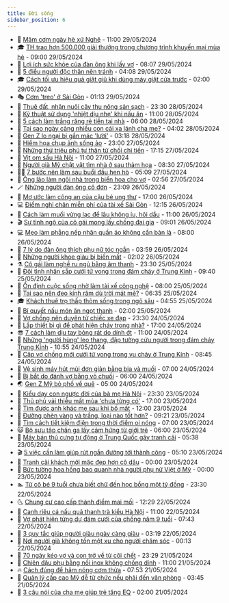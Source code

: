```yaml
---
title: Đời sống
sidebar_position: 6
---
```


<!-- vnexpress-doi-song:START -->
- 🚀 [Mâm cơm ngày hè xứ Nghệ](https://vnexpress.net/mam-com-ngay-he-xu-nghe-4751954.html) - 11:00 29/05/2024
- 🎓 [TH trao hơn 500.000 giải thưởng trong chương trình khuyến mại mùa hè](https://vnexpress.net/th-trao-hon-500-000-giai-thuong-trong-chuong-trinh-khuyen-mai-mua-he-4751540.html) - 09:00 29/05/2024
- 🚦 [Lợi ích sức khỏe của đàn ông khi lấy vợ](https://vnexpress.net/loi-ich-suc-khoe-cua-dan-ong-khi-lay-vo-4751832.html) - 08:07 29/05/2024
- 🦣 [5 điều người độc thân nên tránh](https://vnexpress.net/5-dieu-nguoi-doc-than-nen-tranh-4749696.html) - 04:08 29/05/2024
- 🎓 [​Cách tối ưu hiệu quả giặt giũ khi dùng máy giặt cửa trước](https://vnexpress.net/cach-toi-uu-hieu-qua-giat-giu-khi-dung-may-giat-cua-truoc-4751603.html) - 02:00 29/05/2024
- 🎭 [Cơm &#39;treo&#39; ở Sài Gòn](https://vnexpress.net/com-treo-o-sai-gon-4751644.html) - 01:13 29/05/2024
- 🦅 [Thuê đất, nhận nuôi cây thu nông sản sạch](https://vnexpress.net/thue-dat-nhan-nuoi-cay-thu-nong-san-sach-4743849.html) - 23:30 28/05/2024
- 🎃 [Kỹ thuật sử dụng &#39;nhiệt dịu nhẹ&#39; khi nấu ăn](https://vnexpress.net/ky-thuat-su-dung-nhiet-diu-nhe-khi-nau-an-4749825.html) - 11:00 28/05/2024
- 💪 [5 cách làm trắng răng rẻ tiền tại nhà](https://vnexpress.net/5-cach-lam-trang-rang-re-tien-tai-nha-4749892.html) - 06:00 28/05/2024
- 🐻 [Tại sao ngày càng nhiều con cái xa lánh cha mẹ?](https://vnexpress.net/tai-sao-ngay-cang-nhieu-con-cai-xa-lanh-cha-me-4751005.html) - 04:02 28/05/2024
- 🧠 [Gen Z lo ngại bị gắn mác &#39;lười&#39;](https://vnexpress.net/gen-z-lo-ngai-bi-gan-mac-luoi-4751263.html) - 03:18 28/05/2024
- 🐘 [Hiểm họa chụp ảnh sống ảo](https://vnexpress.net/hiem-hoa-chup-anh-song-ao-4749824.html) - 23:00 27/05/2024
- 👹 [Những thứ triệu phú tự thân từ chối chi tiền](https://vnexpress.net/nhung-thu-trieu-phu-tu-than-tu-choi-chi-tien-4750939.html) - 17:15 27/05/2024
- 💂 [Vịt om sấu Hà Nội](https://vnexpress.net/vit-om-sau-ha-noi-4751050.html) - 11:00 27/05/2024
- 🦍 [Người già Mỹ chật vật tìm nhà ở sau thảm họa](https://vnexpress.net/nguoi-gia-my-chat-vat-tim-nha-o-sau-tham-hoa-4750212.html) - 08:30 27/05/2024
- 🧑‍🏫 [7 bước nên làm sau buổi đầu hẹn hò](https://vnexpress.net/7-buoc-nen-lam-sau-buoi-dau-hen-ho-4748882.html) - 05:09 27/05/2024
- 🧰 [Ông lão làm ngôi nhà trong biển hoa cho vợ](https://vnexpress.net/ong-lao-lam-ngoi-nha-trong-bien-hoa-cho-vo-4750762.html) - 02:56 27/05/2024
- 🪄 [Những người đàn ông cô đơn](https://vnexpress.net/nhung-nguoi-dan-ong-co-don-4746556.html) - 23:09 26/05/2024
- 🐲 [Mơ ước làm công an của cậu bé ung thư](https://vnexpress.net/mo-uoc-lam-cong-an-cua-cau-be-ung-thu-4750488.html) - 17:00 26/05/2024
- 💻 [Điểm nghỉ chân miễn phí của tài xế Sài Gòn](https://vnexpress.net/diem-nghi-chan-mien-phi-cua-tai-xe-sai-gon-4750221.html) - 12:15 26/05/2024
- 🐘 [Cách làm muối vừng lạc để lâu không ỉu, hôi dầu](https://vnexpress.net/cach-lam-muoi-vung-lac-de-lau-khong-iu-hoi-dau-4750402.html) - 11:00 26/05/2024
- 🎬 [Sự tỉnh ngộ của cô gái mong lấy chồng đại gia](https://vnexpress.net/su-tinh-ngo-cua-co-gai-mong-lay-chong-dai-gia-4750701.html) - 09:01 26/05/2024
- 💻 [Mẹo làm phẳng nếp nhăn quần áo không cần bàn là](https://vnexpress.net/meo-lam-phang-nep-nhan-quan-ao-khong-can-ban-la-4749895.html) - 08:00 26/05/2024
- 🧰 [7 lý do đàn ông thích phụ nữ tóc ngắn](https://vnexpress.net/7-ly-do-dan-ong-thich-phu-nu-toc-ngan-4750679.html) - 03:59 26/05/2024
- 🫣 [Những người khoe giàu bị biến mất](https://vnexpress.net/nhung-nguoi-khoe-giau-bi-bien-mat-4750384.html) - 02:02 26/05/2024
- ⚗️ [Cô gái làm nghề ru ngủ bằng âm thanh](https://vnexpress.net/co-gai-lam-nghe-ru-ngu-bang-am-thanh-4746106.html) - 23:30 25/05/2024
- 🌊 [Đôi tình nhân sắp cưới tử vong trong đám cháy ở Trung Kính](https://vnexpress.net/doi-tinh-nhan-sap-cuoi-tu-vong-trong-dam-chay-o-trung-kinh-4750500.html) - 09:40 25/05/2024
- 💃 [Ổn định cuộc sống nhờ làm tài xế công nghệ](https://vnexpress.net/on-dinh-cuoc-song-nho-lam-tai-xe-cong-nghe-4750466.html) - 08:00 25/05/2024
- 🦆 [Tại sao nên đeo kính râm dù trời mát mẻ?](https://vnexpress.net/tai-sao-nen-deo-kinh-ram-du-troi-mat-me-4750390.html) - 06:35 25/05/2024
- 🎓 [Khách thuê trọ thấp thỏm sống trong ngõ sâu](https://vnexpress.net/khach-thue-tro-thap-thom-song-trong-ngo-sau-4750180.html) - 04:55 25/05/2024
- 💪 [Bí quyết nấu món ăn ngọt thanh](https://vnexpress.net/bi-quyet-nau-mon-an-ngot-thanh-4749343.html) - 02:00 25/05/2024
- 🤔 [Vợ chồng nên duyên từ chiếc xe đạp](https://vnexpress.net/vo-chong-nen-duyen-tu-chiec-xe-dap-4745107.html) - 23:30 24/05/2024
- 🧰 [Lắp thiết bị gì để phát hiện cháy trong nhà?](https://vnexpress.net/lap-thiet-bi-gi-de-phat-hien-chay-trong-nha-4750108.html) - 17:00 24/05/2024
- 😎 [7 cách làm dịu tay bỏng rát do dính ớt](https://vnexpress.net/7-cach-lam-diu-tay-bong-rat-do-dinh-ot-4749894.html) - 11:00 24/05/2024
- 🌮 [Những &#39;người hùng&#39; leo thang, đập tường cứu người trong đám cháy Trung Kính](https://vnexpress.net/nhung-nguoi-hung-leo-thang-dap-tuong-cuu-nguoi-trong-dam-chay-trung-kinh-4750263.html) - 10:55 24/05/2024
- 🧠 [Cặp vợ chồng mới cưới tử vong trong vụ cháy ở Trung Kính](https://vnexpress.net/cap-vo-chong-moi-cuoi-tu-vong-trong-vu-chay-o-trung-kinh-4750127.html) - 08:45 24/05/2024
- 🎡 [Vệ sinh máy hút mùi đơn giản bằng bia và muối](https://vnexpress.net/ve-sinh-may-hut-mui-don-gian-bang-bia-va-muoi-4749169.html) - 07:00 24/05/2024
- 🎡 [Bị bắt do đánh vợ bằng vỏ chuối](https://vnexpress.net/bi-bat-do-danh-vo-bang-vo-chuoi-4749542.html) - 06:00 24/05/2024
- 🌏 [Gen Z Mỹ bỏ phố về quê](https://vnexpress.net/gen-z-my-bo-pho-ve-que-4749627.html) - 05:00 24/05/2024
- 🐻 [Kiểu dạy con ngược đời của bà mẹ Hà Nội](https://vnexpress.net/kieu-day-con-nguoc-doi-cua-ba-me-ha-noi-4745996.html) - 23:30 23/05/2024
- 💂 [Thủ phủ vải thiều mất mùa &#39;chưa từng có&#39;](https://vnexpress.net/thu-phu-vai-thieu-mat-mua-chua-tung-co-4749441.html) - 17:00 23/05/2024
- 🥸 [Tìm được anh khác mẹ sau khi bố mất](https://vnexpress.net/tim-duoc-anh-khac-me-sau-khi-bo-mat-4749163.html) - 12:00 23/05/2024
- 🌋 [Đường phèn vàng và trắng, loại nào tốt hơn?](https://vnexpress.net/duong-phen-vang-va-trang-loai-nao-tot-hon-4747111.html) - 09:21 23/05/2024
- 🦩 [Tìm cách tiết kiệm điện trong thời điểm oi nóng](https://vnexpress.net/tim-cach-tiet-kiem-dien-trong-thoi-diem-oi-nong-4749621.html) - 07:00 23/05/2024
- 😺 [Bộ sưu tập chăn ga lấy cảm hứng từ giới trẻ](https://vnexpress.net/bo-suu-tap-chan-ga-lay-cam-hung-tu-gioi-tre-4748653.html) - 06:00 23/05/2024
- 🐻 [Máy bán thú cưng tự động ở Trung Quốc gây tranh cãi](https://vnexpress.net/may-ban-thu-cung-tu-dong-o-trung-quoc-gay-tranh-cai-4749581.html) - 05:38 23/05/2024
- 🎬 [5 việc cần làm giúp rút ngắn đường tới thành công](https://vnexpress.net/5-viec-can-lam-giup-rut-ngan-duong-toi-thanh-cong-4749437.html) - 05:10 23/05/2024
- 🎊 [Tranh cãi khách mời mặc đẹp hơn cô dâu](https://vnexpress.net/tranh-cai-khach-moi-mac-dep-hon-co-dau-4748890.html) - 00:00 23/05/2024
- 💄 [Bức tường hoa hồng bao quanh nhà người phụ nữ Việt ở Mỹ](https://vnexpress.net/buc-tuong-hoa-hong-bao-quanh-nha-nguoi-phu-nu-viet-o-my-4747293.html) - 00:00 23/05/2024
- 🏊 [Từ cô bé 9 tuổi chưa biết chữ đến học bổng một tỷ đồng](https://vnexpress.net/tu-co-be-9-tuoi-chua-biet-chu-den-hoc-bong-mot-ty-dong-4737844.html) - 23:30 22/05/2024
- 🌜 [Chung cư cao cấp thành điểm mai mối](https://vnexpress.net/chung-cu-cao-cap-thanh-diem-mai-moi-4748702.html) - 12:29 22/05/2024
- 🤡 [Canh riêu cá nấu quả thanh trà kiểu Hà Nội](https://vnexpress.net/canh-rieu-ca-nau-qua-thanh-tra-kieu-ha-noi-4749052.html) - 11:00 22/05/2024
- 🥰 [Vợ phát hiện từng dự đám cưới của chồng năm 9 tuổi](https://vnexpress.net/vo-phat-hien-tung-du-dam-cuoi-cua-chong-nam-9-tuoi-4749160.html) - 07:43 22/05/2024
- 🦍 [3 quy tắc giúp người giàu ngày càng giàu](https://vnexpress.net/3-quy-tac-giup-nguoi-giau-ngay-cang-giau-4748683.html) - 03:19 22/05/2024
- 🫣 [Nơi người già không tốn một xu cho người chăm sóc](https://vnexpress.net/noi-nguoi-gia-khong-ton-mot-xu-cho-nguoi-cham-soc-4748745.html) - 00:13 22/05/2024
- 🚦 [70 ngày kéo vợ và con trở về từ cõi chết](https://vnexpress.net/70-ngay-keo-vo-va-con-tro-ve-tu-coi-chet-4747419.html) - 23:29 21/05/2024
- 🐘 [Chiên đậu phụ bằng nồi inox không chống dính](https://vnexpress.net/chien-dau-phu-bang-noi-inox-khong-chong-dinh-4748863.html) - 11:00 21/05/2024
- 🔥 [Cách đúng để hâm nóng cơm thừa](https://vnexpress.net/cach-dung-de-ham-nong-com-thua-4746733.html) - 07:53 21/05/2024
- 🎃 [Quản lý cấp cao Mỹ dễ từ chức nếu phải đến văn phòng](https://vnexpress.net/quan-ly-cap-cao-my-de-tu-chuc-neu-phai-den-van-phong-4747469.html) - 03:45 21/05/2024
- 🥳 [3 câu nói của cha mẹ giúp trẻ tăng EQ](https://vnexpress.net/3-cau-noi-cua-cha-me-giup-tre-tang-eq-4747599.html) - 02:00 21/05/2024<!-- vnexpress-doi-song:END -->
